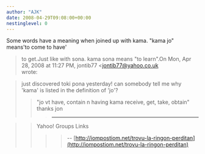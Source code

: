 ```yaml
---
author: "AJK"
date: 2008-04-29T09:08:00+00:00
nestinglevel: 0
---
```

Some words have a meaning when joined up with kama. "kama jo" means'to come to have' 
> to get.Just like with sona. kama sona means "to learn".On Mon, Apr 28, 2008 at 11:27 PM, jontib77 <[jontib77@yahoo.co.uk](mailto://jontib77@yahoo.co.uk)\
> wrote:

> just discovered toki pona yesterday!
> can somebody tell me why 'kama' is listed in the definition of 'jo'?
>> "jo vt have, contain
> n having
> kama receive, get, take, obtain"
>> thanks
> jon
>>> ------------------------------------

>> Yahoo! Groups Links
>>>>--
[http://iompostiom.net/trovu-la-ringon-perditan](http://iompostiom.net/trovu-la-ringon-perditan)